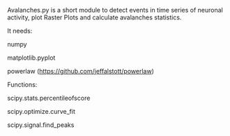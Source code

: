 Avalanches.py is a short module to detect events in time series of neuronal activity, plot Raster Plots and  calculate avalanches statistics.

It needs:

numpy

matplotlib.pyplot

powerlaw (https://github.com/jeffalstott/powerlaw)

Functions:

scipy.stats.percentileofscore

scipy.optimize.curve_fit

scipy.signal.find_peaks

